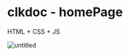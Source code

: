 # clkdoc - homePage
HTML + CSS + JS 

![untitled](https://user-images.githubusercontent.com/23240307/43626560-6ce09ad6-96c0-11e8-976f-e175999c1525.png)
